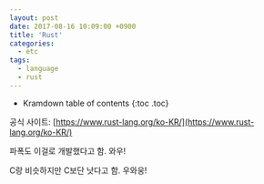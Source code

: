 ```yaml
---
layout: post
date: 2017-08-16 10:09:00 +0900
title: 'Rust'
categories:
  - etc
tags:
  - language
  - rust
---
```


* Kramdown table of contents
{:toc .toc}

공식 사이트: [https://www.rust-lang.org/ko-KR/](https://www.rust-lang.org/ko-KR/)


파폭도 이걸로 개발했다고 함. 와우!

C랑 비슷하지만 C보단 낫다고 함. 우와웅!
